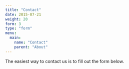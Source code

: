 ```yaml
---
title: "Contact"
date: 2015-07-21
weight: 20
form: 3
type: "form"
menu:
  main:
    name: "Contact"
    parent: "About"
---
```

 The easiest way to contact us is to fill out the form below.
